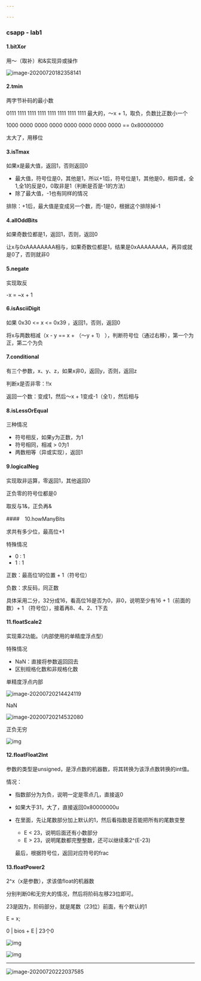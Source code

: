 ```yaml
---

---
```


### csapp - lab1

#### 1.bitXor

用～（取补）和&实现异或操作

![image-20200720182358141](./datalab/image-20200720182358141.png)



#### 2.tmin

两字节补码的最小数

0111 1111 1111 1111 1111 1111 1111 1111 最大的，～x + 1，取负，负数比正数小一个

1000 0000 0000 0000 0000 0000 0000 0000 == 0x80000000 

太大了，用移位



#### 3.isTmax

如果x是最大值，返回1，否则返回0

* 最大值，符号位是0，其他是1，所以+1后，符号位是1，其他是0，相异或，全1,全1的反是0，0取非是1（判断是否是-1的方法）
* 除了最大值，-1也有同样的情况

排除：+1后，最大值是变成另一个数，而-1是0，根据这个排除掉-1



#### 4.allOddBits

如果奇数位都是1，返回1，否则，返回0

让x与0xAAAAAAAA相与，如果奇数位都是1，结果是0xAAAAAAAA，再异或就是0了，否则就非0



#### 5.negate

实现取反

-x = ~x + 1



#### 6.isAsciiDigit

如果 0x30 <= x <= 0x39 ，返回1，否则，返回0

将x与两数相减（x - y ==  x + （～y + 1） ），判断符号位（通过右移），第一个为正，第二个为负



#### 7.conditional

有三个参数，x、y、z，如果x非0，返回y，否则，返回z

判断x是否非零：!!x

返回一个数：变成1，然后～x + 1变成-1（全1），然后相与



#### 8.isLessOrEqual

三种情况

* 符号相反，如果y为正数，为1
* 符号相同，相减 > 0为1
* 两数相等（异或实现），返回1



#### 9.logicalNeg

实现取非运算，零返回1，其他返回0

正负零的符号位都是0

取反与1&，正负再&



####　10.howManyBits

求共有多少位，最高位+1

特殊情况

* 0 : 1
* 1 : 1

正数：最高位1的位置 + 1（符号位）

负数：求反码，同正数

具体采用二分，32分成16，看高位16是否为0，非0，说明至少有16 + 1（前面的数）+ 1 （符号位），接着再8、4、2、1下去



#### 11.floatScale2

实现乘2功能。（内部使用的单精度浮点型）

特殊情况

* NaN：直接将参数返回回去
* 区别规格化数和非规格化数

单精度浮点内部

![image-20200720214424119](./datalab/image-20200720214424119.png)

NaN

![image-20200720214532080](./datalab/image-20200720214532080.png)

正负无穷

![img](./datalab/@SRR@YUSM[AZ9}PGCX%V]_E.png)



#### 12.floatFloat2Int

参数的类型是unsigned，是浮点数的机器数，将其转换为该浮点数转换的int值。

情况：

* 指数部分为为负，说明一定是零点几，直接返0

* 如果大于31，大了，直接返回0x80000000u

* 在里面，先让尾数部分加上默认的1，然后看指数是否能把所有的尾数变整

  * E < 23，说明后面还有小数部分
  * E > 23，说明尾数都完整整数，还可以继续乘2^(E-23)

  最后，根据符号位，返回对应符号的frac



#### 13.floatPower2

2^x（x是参数），求该值float的机器数

分别判断0和无穷大的情况，然后将阶码左移23位即可。

23是因为，阶码部分，就是尾数（23位）前面，有个默认的1

E = x;

0 | bios + E | 23个0

![img](./datalab/[Q46ZA{`{577}%2%G@SEW78.png)

![img](./datalab/4[$I51N30B62549]QMY6VNJ.png)

---

![image-20200720222037585](./datalab/image-20200720222037585.png)